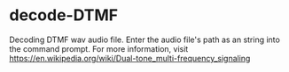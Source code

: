 # decode-DTMF
Decoding DTMF wav audio file. Enter the audio file's path as an string into the command prompt.
For more information, visit https://en.wikipedia.org/wiki/Dual-tone_multi-frequency_signaling
